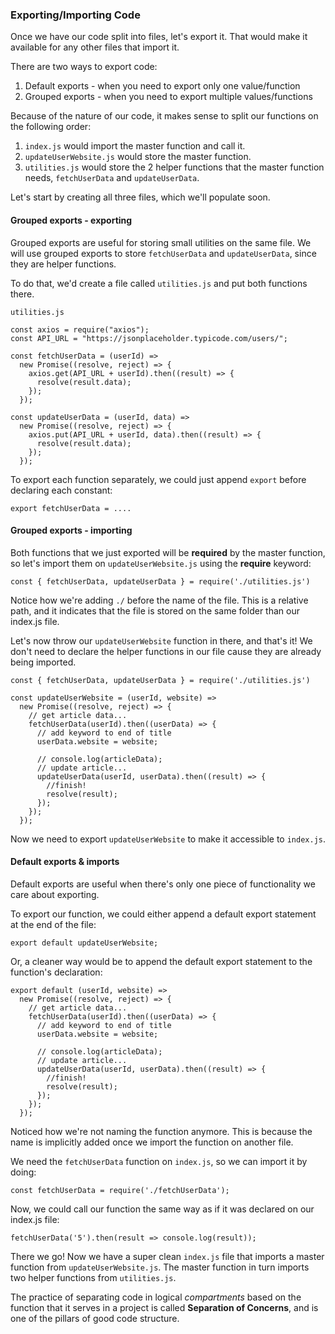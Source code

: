 ### Exporting/Importing Code

Once we have our code split into files, let's export it. That would make it available for any other files that import it. 

There are two ways to export code:
1. Default exports - when you need to export only one value/function
2. Grouped exports - when you need to export multiple values/functions

Because of the nature of our code, it makes sense to split our functions on the following order:
1. `index.js` would import the master function and call it.
2. `updateUserWebsite.js` would store the master function.
3. `utilities.js` would store the 2 helper functions that the master function needs, `fetchUserData` and `updateUserData`.

Let's start by creating all three files, which we'll populate soon.

#### Grouped exports - exporting

Grouped exports are useful for storing small utilities on the same file. We will use grouped exports to store `fetchUserData` and `updateUserData`, since they are helper functions.

To do that, we'd create a file called `utilities.js` and put both functions there. 

`utilities.js`
```
const axios = require("axios");
const API_URL = "https://jsonplaceholder.typicode.com/users/";

const fetchUserData = (userId) =>
  new Promise((resolve, reject) => {
    axios.get(API_URL + userId).then((result) => {
      resolve(result.data);
    });
  });

const updateUserData = (userId, data) =>
  new Promise((resolve, reject) => {
    axios.put(API_URL + userId, data).then((result) => {
      resolve(result.data);
    });
  });
```

To export each function separately, we could just append `export` before declaring each constant:
```
export fetchUserData = ....
```

#### Grouped exports - importing

Both functions that we just exported will be **required** by the master function, so let's import them on `updateUserWebsite.js` using the **require** keyword:

```
const { fetchUserData, updateUserData } = require('./utilities.js')
```
Notice how we're adding `./` before the name of the file. This is a relative path, and it indicates that the file is stored on the same folder than our index.js file. 

Let's now throw our `updateUserWebsite` function in there, and that's it! We don't need to declare the helper functions in our file cause they are already being imported.

```
const { fetchUserData, updateUserData } = require('./utilities.js')

const updateUserWebsite = (userId, website) =>
  new Promise((resolve, reject) => {
    // get article data...
    fetchUserData(userId).then((userData) => {
      // add keyword to end of title
      userData.website = website;

      // console.log(articleData);
      // update article...
      updateUserData(userId, userData).then((result) => {
        //finish!
        resolve(result);
      });
    });
  });
```

Now we need to export `updateUserWebsite` to make it accessible to `index.js`.

#### Default exports & imports

Default exports are useful when there's only one piece of functionality we care about exporting. 

To export our function, we could either append a default export statement at the end of the file:
```
export default updateUserWebsite;
```

Or, a cleaner way would be to append the default export statement to the function's declaration:
```
export default (userId, website) =>
  new Promise((resolve, reject) => {
    // get article data...
    fetchUserData(userId).then((userData) => {
      // add keyword to end of title
      userData.website = website;

      // console.log(articleData);
      // update article...
      updateUserData(userId, userData).then((result) => {
        //finish!
        resolve(result);
      });
    });
  });
```

Noticed how we're not naming the function anymore. This is because the name is implicitly added once we import the function on another file.

We need the `fetchUserData` function on `index.js`, so we can import it by doing:
```
const fetchUserData = require('./fetchUserData');
```

Now, we could call our function the same way as if it was declared on our index.js file:
```
fetchUserData('5').then(result => console.log(result));
```

There we go! Now we have a super clean `index.js` file that imports a master function from `updateUserWebsite.js`. The master function in turn imports two helper functions from `utilities.js`. 

The practice of separating code in logical _compartments_ based on the function that it serves in a project is called **Separation of Concerns**, and is one of the pillars of good code structure. 
